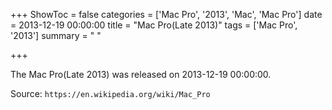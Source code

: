 +++
ShowToc = false
categories = ['Mac Pro', '2013', 'Mac', 'Mac Pro']
date = 2013-12-19 00:00:00
title = "Mac Pro(Late 2013)"
tags = ['Mac Pro', '2013']
summary = " "

+++

The Mac Pro(Late 2013) was released on 2013-12-19 00:00:00.

Source: `https://en.wikipedia.org/wiki/Mac_Pro`
